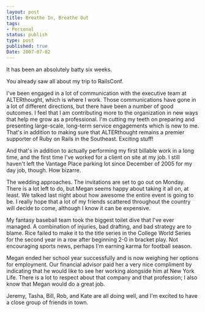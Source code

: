 ```yaml
---
layout: post
title: Breathe In, Breathe Out
tags:
- Personal
status: publish
type: post
published: true
Date: 2007-07-02
---
```


It has been an absolutely batty six weeks.

You already saw all about my trip to RailsConf.

I've been engaged in a lot of communication with the executive team at ALTERthought, which is where I work.  Those communications have gone in a lot of different directions, but there have been a number of good outcomes.  I feel that I am contributing more to the organization in new ways that help me grow as a professional.  I'm cutting my teeth on preparing and presenting large-scale, long-term service engagements which is new to me.  That's in addition to making sure that ALTERthought remains a premier supporter of Ruby on Rails in the Southeast.  Exciting stuff!

And that's in addition to actually performing my first billable work in a long time, and the first time I've worked for a client on site at my job.  I still haven't left the Vantage Place parking lot since December of 2005 for my day job, though.  How bizarre.

The wedding approaches.  The invitations are set to go out on Monday.  There is a lot left to do, but Megan seems happy about taking it all on, at least.  We talked last night about how awesome the entire event is going to be.  I really hope that a lot of my friends scattered throughout the country will decide to come, although I know it can be expensive.

My fantasy baseball team took the biggest toilet dive that I've ever managed.  A combination of injuries, bad drafting, and bad strategy are to blame.  Rice failed to make it to the title series in the College World Series for the second year in a row after beginning 2-0 in bracket play.  Not encouraging sports news, perhaps I'm earning karma for football season.

Megan ended her school year successfully and is now weighing her options for employment.  Our financial advisor paid her a very nice compliment by indicating that he would like to see her working alongside him at New York Life.  There is a lot to respect about that company and that profession;  I also know that Megan would do a great job.

Jeremy, Tasha, Bill, Rob, and Kate are all doing well, and I'm excited to have a close group of friends in town.
